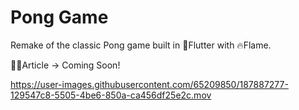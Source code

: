 # Pong Game

Remake of the classic Pong game built in 💙Flutter with 🔥Flame.

✍🏽Article -> Coming Soon!


https://user-images.githubusercontent.com/65209850/187887277-129547c8-5505-4be6-850a-ca456df25e2c.mov

